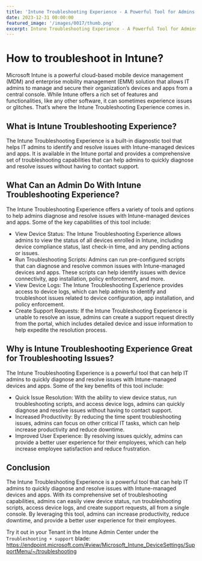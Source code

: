 ```yaml
---
title: 'Intune Troubleshooting Experience - A Powerful Tool for Admins'
date: 2023-12-31 00:00:00
featured_image: '/images/0017/thumb.png'
excerpt: Intune Troubleshooting Experience - A Powerful Tool for Admins
---
```


# How to troubleshoot in Intune?

Microsoft Intune is a powerful cloud-based mobile device management (MDM) and enterprise mobility management (EMM) solution that allows IT admins to manage and secure their organization’s devices and apps from a central console. While Intune offers a rich set of features and functionalities, like any other software, it can sometimes experience issues or glitches. That’s where the Intune Troubleshooting Experience comes in.

## What is Intune Troubleshooting Experience?
The Intune Troubleshooting Experience is a built-in diagnostic tool that helps IT admins to identify and resolve issues with Intune-managed devices and apps. It is available in the Intune portal and provides a comprehensive set of troubleshooting capabilities that can help admins to quickly diagnose and resolve issues without having to contact support.

## What Can an Admin Do With Intune Troubleshooting Experience?
The Intune Troubleshooting Experience offers a variety of tools and options to help admins diagnose and resolve issues with Intune-managed devices and apps. Some of the key capabilities of this tool include:

- View Device Status: The Intune Troubleshooting Experience allows admins to view the status of all devices enrolled in Intune, including device compliance status, last check-in time, and any pending actions or issues.
- Run Troubleshooting Scripts: Admins can run pre-configured scripts that can diagnose and resolve common issues with Intune-managed devices and apps. These scripts can help identify issues with device connectivity, app installation, policy enforcement, and more.
- View Device Logs: The Intune Troubleshooting Experience provides access to device logs, which can help admins to identify and troubleshoot issues related to device configuration, app installation, and policy enforcement.
- Create Support Requests: If the Intune Troubleshooting Experience is unable to resolve an issue, admins can create a support request directly from the portal, which includes detailed device and issue information to help expedite the resolution process.

## Why is Intune Troubleshooting Experience Great for Troubleshooting Issues?
The Intune Troubleshooting Experience is a powerful tool that can help IT admins to quickly diagnose and resolve issues with Intune-managed devices and apps. Some of the key benefits of this tool include:

- Quick Issue Resolution: With the ability to view device status, run troubleshooting scripts, and access device logs, admins can quickly diagnose and resolve issues without having to contact support.
- Increased Productivity: By reducing the time spent troubleshooting issues, admins can focus on other critical IT tasks, which can help increase productivity and reduce downtime.
- Improved User Experience: By resolving issues quickly, admins can provide a better user experience for their employees, which can help increase employee satisfaction and reduce frustration.

## Conclusion
The Intune Troubleshooting Experience is a powerful tool that can help IT admins to quickly diagnose and resolve issues with Intune-managed devices and apps. With its comprehensive set of troubleshooting capabilities, admins can easily view device status, run troubleshooting scripts, access device logs, and create support requests, all from a single console. By leveraging this tool, admins can increase productivity, reduce downtime, and provide a better user experience for their employees.

Try it out in your Tenant in the Intune Admin Center under the `Troubleshooting + support` blade: https://endpoint.microsoft.com/#view/Microsoft_Intune_DeviceSettings/SupportMenu/~/troubleshooting
